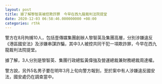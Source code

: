 ```yaml
---
layout: post
title: 據了解黎智英被控欺詐罪　今早在西九龍裁判法院提堂
date: 2020-12-03 06:58:46.000000000 +08:00
categories: rthk
---
```


警方在8月拘捕10人，包括壹傳媒集團創辦人黎智英及集團高層，分別涉嫌違反《港區國安法》及涉嫌串謀詐騙，其中3人被控共同干犯一項欺詐罪，今早在西九龍裁判法院提堂。

據了解，3人分別是黎智英、集團行政總監黃偉強及營運總裁兼財務總裁周達權。

警方說，另外5名男子要在明年3月上旬向警方報到，至於案中有人涉嫌違反國安法，國安處仍在調查當中。
